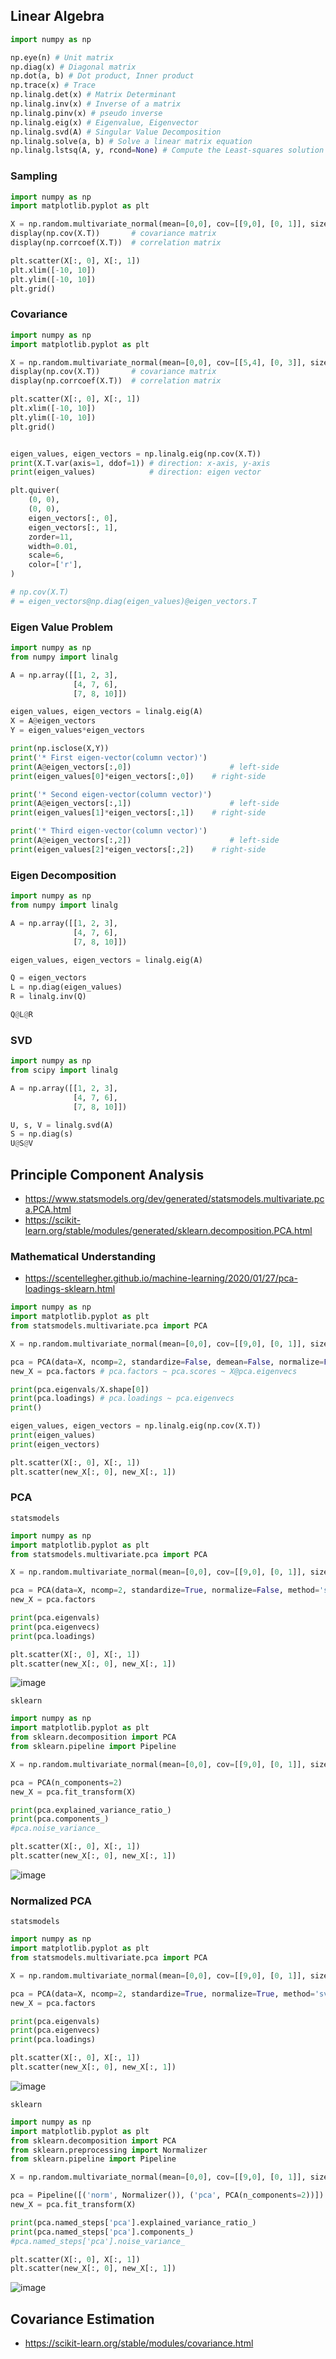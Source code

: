 
## Linear Algebra
```python
import numpy as np

np.eye(n) # Unit matrix
np.diag(x) # Diagonal matrix
np.dot(a, b) # Dot product, Inner product
np.trace(x) # Trace
np.linalg.det(x) # Matrix Determinant
np.linalg.inv(x) # Inverse of a matrix
np.linalg.pinv(x) # pseudo inverse
np.linalg.eig(x) # Eigenvalue, Eigenvector
np.linalg.svd(A) # Singular Value Decomposition
np.linalg.solve(a, b) # Solve a linear matrix equation
np.linalg.lstsq(A, y, rcond=None) # Compute the Least-squares solution
```


### Sampling
```python
import numpy as np
import matplotlib.pyplot as plt

X = np.random.multivariate_normal(mean=[0,0], cov=[[9,0], [0, 1]], size=(100,))
display(np.cov(X.T))       # covariance matrix
display(np.corrcoef(X.T))  # correlation matrix

plt.scatter(X[:, 0], X[:, 1])
plt.xlim([-10, 10])
plt.ylim([-10, 10])
plt.grid()
```

### Covariance
```python
import numpy as np
import matplotlib.pyplot as plt

X = np.random.multivariate_normal(mean=[0,0], cov=[[5,4], [0, 3]], size=(100,))
display(np.cov(X.T))       # covariance matrix
display(np.corrcoef(X.T))  # correlation matrix

plt.scatter(X[:, 0], X[:, 1])
plt.xlim([-10, 10])
plt.ylim([-10, 10])
plt.grid()


eigen_values, eigen_vectors = np.linalg.eig(np.cov(X.T))
print(X.T.var(axis=1, ddof=1)) # direction: x-axis, y-axis 
print(eigen_values)            # direction: eigen vector 

plt.quiver(
    (0, 0), 
    (0, 0), 
    eigen_vectors[:, 0],
    eigen_vectors[:, 1],
    zorder=11,
    width=0.01,
    scale=6,
    color=['r'],
)

# np.cov(X.T)
# = eigen_vectors@np.diag(eigen_values)@eigen_vectors.T
```

### Eigen Value Problem
```python
import numpy as np
from numpy import linalg

A = np.array([[1, 2, 3],
              [4, 7, 6],
              [7, 8, 10]])

eigen_values, eigen_vectors = linalg.eig(A)
X = A@eigen_vectors
Y = eigen_values*eigen_vectors

print(np.isclose(X,Y))
print('* First eigen-vector(column vector)')
print(A@eigen_vectors[:,0])                      # left-side
print(eigen_values[0]*eigen_vectors[:,0])    # right-side

print('* Second eigen-vector(column vector)')
print(A@eigen_vectors[:,1])                      # left-side
print(eigen_values[1]*eigen_vectors[:,1])    # right-side

print('* Third eigen-vector(column vector)')
print(A@eigen_vectors[:,2])                      # left-side
print(eigen_values[2]*eigen_vectors[:,2])    # right-side
```

### Eigen Decomposition
```python
import numpy as np
from numpy import linalg

A = np.array([[1, 2, 3],
              [4, 7, 6],
              [7, 8, 10]])

eigen_values, eigen_vectors = linalg.eig(A)

Q = eigen_vectors
L = np.diag(eigen_values)
R = linalg.inv(Q)

Q@L@R
```

### SVD
```python
import numpy as np
from scipy import linalg

A = np.array([[1, 2, 3],
              [4, 7, 6],
              [7, 8, 10]])

U, s, V = linalg.svd(A)
S = np.diag(s)
U@S@V
```


## Principle Component Analysis
- https://www.statsmodels.org/dev/generated/statsmodels.multivariate.pca.PCA.html
- https://scikit-learn.org/stable/modules/generated/sklearn.decomposition.PCA.html

### Mathematical Understanding
- https://scentellegher.github.io/machine-learning/2020/01/27/pca-loadings-sklearn.html
```python
import numpy as np
import matplotlib.pyplot as plt
from statsmodels.multivariate.pca import PCA

X = np.random.multivariate_normal(mean=[0,0], cov=[[9,0], [0, 1]], size=(100,))

pca = PCA(data=X, ncomp=2, standardize=False, demean=False, normalize=False, method='svd')
new_X = pca.factors # pca.factors ~ pca.scores ~ X@pca.eigenvecs

print(pca.eigenvals/X.shape[0])
print(pca.loadings) # pca.loadings ~ pca.eigenvecs   
print()

eigen_values, eigen_vectors = np.linalg.eig(np.cov(X.T))
print(eigen_values)
print(eigen_vectors)

plt.scatter(X[:, 0], X[:, 1])
plt.scatter(new_X[:, 0], new_X[:, 1])
```

### PCA
`statsmodels`
```python
import numpy as np
import matplotlib.pyplot as plt
from statsmodels.multivariate.pca import PCA

X = np.random.multivariate_normal(mean=[0,0], cov=[[9,0], [0, 1]], size=(100,))

pca = PCA(data=X, ncomp=2, standardize=True, normalize=False, method='svd')
new_X = pca.factors

print(pca.eigenvals)
print(pca.eigenvecs)
print(pca.loadings)

plt.scatter(X[:, 0], X[:, 1])
plt.scatter(new_X[:, 0], new_X[:, 1])
```
![image](https://user-images.githubusercontent.com/56889151/151668365-c1d03823-7acb-4119-9688-5e53b3c58283.png)

`sklearn`
```python
import numpy as np
import matplotlib.pyplot as plt
from sklearn.decomposition import PCA
from sklearn.pipeline import Pipeline

X = np.random.multivariate_normal(mean=[0,0], cov=[[9,0], [0, 1]], size=(100,))

pca = PCA(n_components=2)
new_X = pca.fit_transform(X)

print(pca.explained_variance_ratio_)
print(pca.components_)
#pca.noise_variance_

plt.scatter(X[:, 0], X[:, 1])
plt.scatter(new_X[:, 0], new_X[:, 1])
```
![image](https://user-images.githubusercontent.com/56889151/151668378-e635fa43-2750-4a32-a465-1243e5c1c6ac.png)

### Normalized PCA
`statsmodels`
```python
import numpy as np
import matplotlib.pyplot as plt
from statsmodels.multivariate.pca import PCA

X = np.random.multivariate_normal(mean=[0,0], cov=[[9,0], [0, 1]], size=(100,))

pca = PCA(data=X, ncomp=2, standardize=True, normalize=True, method='svd')
new_X = pca.factors

print(pca.eigenvals)
print(pca.eigenvecs)
print(pca.loadings)

plt.scatter(X[:, 0], X[:, 1])
plt.scatter(new_X[:, 0], new_X[:, 1])
```
![image](https://user-images.githubusercontent.com/56889151/151668392-16b9e98d-54fa-4d3a-8378-c68fedefe663.png)


`sklearn`
```python
import numpy as np
import matplotlib.pyplot as plt
from sklearn.decomposition import PCA
from sklearn.preprocessing import Normalizer
from sklearn.pipeline import Pipeline

X = np.random.multivariate_normal(mean=[0,0], cov=[[9,0], [0, 1]], size=(100,))

pca = Pipeline([('norm', Normalizer()), ('pca', PCA(n_components=2))])
new_X = pca.fit_transform(X)

print(pca.named_steps['pca'].explained_variance_ratio_)
print(pca.named_steps['pca'].components_)
#pca.named_steps['pca'].noise_variance_

plt.scatter(X[:, 0], X[:, 1])
plt.scatter(new_X[:, 0], new_X[:, 1])
```
![image](https://user-images.githubusercontent.com/56889151/151668408-bb845021-7f78-4db5-9957-16ea1ad400ea.png)



## Covariance Estimation
- https://scikit-learn.org/stable/modules/covariance.html
```python
```


